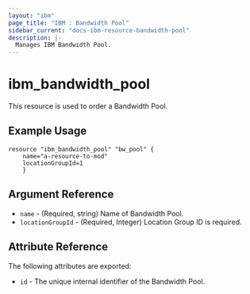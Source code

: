 ```yaml
---
layout: "ibm"
page_title: "IBM : Bandwidth Pool"
sidebar_current: "docs-ibm-resource-bandwidth-pool"
description: |-
  Manages IBM Bandwidth Pool.
---
```


# ibm\_bandwidth_pool

This resource is used to order a Bandwidth Pool.

## Example Usage

```hcl
resource "ibm_bandwidth_pool" "bw_pool" {
	name="a-resource-to-mod"
	locationGroupId=1
	}
```

## Argument Reference

* `name` - (Required,  string) Name of Bandwidth Pool.
* `locationGroupId` - (Required,  Integer) Location Group ID is required.


## Attribute Reference

The following attributes are exported:

* `id` - The unique internal identifier of the Bandwidth Pool.
